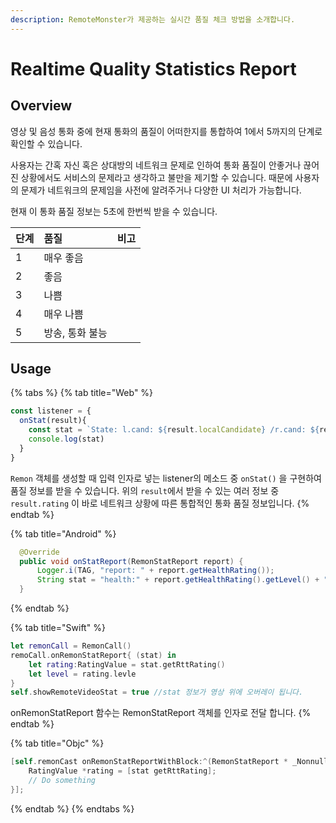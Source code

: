 ```yaml
---
description: RemoteMonster가 제공하는 실시간 품질 체크 방법을 소개합니다.
---
```


# Realtime Quality Statistics Report

## Overview

영상 및 음성 통화 중에 현재 통화의 품질이 어떠한지를 통합하여 1에서 5까지의 단계로 확인할 수 있습니다.

사용자는 간혹 자신 혹은 상대방의 네트워크 문제로 인하여 통화 품질이 안좋거나 끊어진 상황에서도 서비스의 문제라고 생각하고 불만을 제기할 수 있습니다. 때문에 사용자의 문제가 네트워크의 문제임을 사전에 알려주거나 다양한 UI 처리가 가능합니다.

현재 이 통화 품질 정보는 5초에 한번씩 받을 수 있습니다.

| 단계 | 품질 | 비고 |
| :--- | :--- | :--- |
| 1 | 매우 좋음 |  |
| 2 | 좋음 |  |
| 3 | 나쁨 |  |
| 4 | 매우 나쁨 |  |
| 5 | 방송, 통화 불능 |  |

## Usage

{% tabs %}
{% tab title="Web" %}
```javascript
const listener = {
  onStat(result){
    const stat = `State: l.cand: ${result.localCandidate} /r.cand: ${result.remoteCandidate} /l.res: ${result.localFrameWidth} x ${result.localFrameHeight} /r.res: ${result.remoteFrameWidth} ${result.remoteFrameHeight} /l.rate: ${result.localFrameRate} /r.rate: ${result.remoteFrameRate} / Health: ${result.rating}`
    console.log(stat)
  }
}
```

`Remon` 객체를 생성할 때 입력 인자로 넣는 listener의 메소드 중 `onStat()` 을 구현하여 품질 정보를 받을 수 있습니다. 위의 `result`에서 받을 수 있는 여러 정보 중 `result.rating` 이 바로 네트워크 상황에 따른 통합적인 통화 품질 정보입니다.
{% endtab %}

{% tab title="Android" %}
```java
  @Override
  public void onStatReport(RemonStatReport report) {
      Logger.i(TAG, "report: " + report.getHealthRating());
      String stat = "health:" + report.getHealthRating().getLevel() + "\n";
  }
```
{% endtab %}

{% tab title="Swift" %}
```swift
let remonCall = RemonCall()
remoCall.onRemonStatReport{ (stat) in 
    let rating:RatingValue = stat.getRttRating()
    let level = rating.levle
}
self.showRemoteVideoStat = true //stat 정보가 영상 위에 오버레이 됩니다.
```

onRemonStatReport 함수는 RemonStatReport 객체를 인자로 전달 합니다. 
{% endtab %}

{% tab title="Objc" %}
```objectivec
[self.remonCast onRemonStatReportWithBlock:^(RemonStatReport * _Nonnull stat) {
    RatingValue *rating = [stat getRttRating];
    // Do something
}];
```
{% endtab %}
{% endtabs %}



